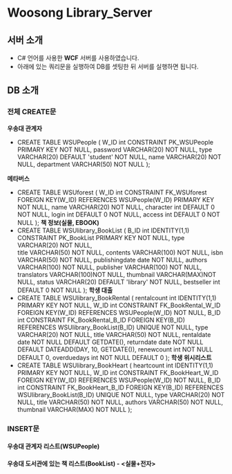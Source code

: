 # Woosong Library_Server
## 서버 소개
- C# 언어를 사용한 __WCF__ 서버를 사용하였습니다.
- 아래에 있는 쿼리문을 실행하여 DB를 셋팅한 뒤 서버를 실행하면 됩니다. 

## DB 소개
### 전체 CREATE문
__우송대 관계자__
- CREATE TABLE WSUPeople
    (
W_ID int CONSTRAINT PK_WSUPeople PRIMARY KEY NOT NULL, 
password VARCHAR(20) NOT NULL,
type VARCHAR(20) DEFAULT 'student' NOT NULL,
name VARCHAR(20) NOT NULL, 
department VARCHAR(50) NOT NULL
     ); 

__메타버스__
- CREATE TABLE WSUforest
    (
W_ID int CONSTRAINT FK_WSUforest FOREIGN KEY(W_ID) REFERENCES WSUPeople(W_ID) PRIMARY KEY NOT NULL,
name VARCHAR(20) NOT NULL,
character int DEFAULT 0 NOT NULL,
login int DEFAULT 0 NOT NULL,
access int DEFAULT 0 NOT NULL
    ); 
__책 정보(실물, EBOOK)__
- CREATE TABLE WSUlibrary_BookList
    (
B_ID int IDENTITY(1,1) CONSTRAINT PK_BookList  PRIMARY KEY NOT NULL,
type VARCHAR(20) NOT NULL,  
title VARCHAR(50) NOT NULL,
contents VARCHAR(100) NOT NULL, 
isbn VARCHAR(50) NOT NULL,
publishingdate date NOT NULL,
authors VARCHAR(100) NOT NULL,
publisher VARCHAR(100) NOT NULL,
translators VARCHAR(100)NOT NULL,
thumbnail VARCHAR(MAX)NOT NULL,
status VARCHAR(20) DEFAULT 'library' NOT NULL,
bestseller int DEFAULT 0 NOT NULL
     ); 
__학생 대출__
- CREATE TABLE WSUlibrary_BookRental 
    (
rentalcount int IDENTITY(1,1) PRIMARY KEY NOT NULL,
W_ID int CONSTRAINT FK_BookRental_W_ID FOREIGN KEY(W_ID) REFERENCES WSUPeople(W_ID) NOT NULL,
B_ID int CONSTRAINT FK_BookRental_B_ID FOREIGN KEY(B_ID) REFERENCES WSUlibrary_BookList(B_ID) UNIQUE NOT NULL,
type VARCHAR(20) NOT NULL,
title VARCHAR(50) NOT NULL,
rentaldate date NOT NULL DEFAULT GETDATE(),
returndate date NOT NULL DEFAULT DATEADD(DAY, 10, GETDATE()),
renewcount int NOT NULL DEFAULT 0,
overduedays int NOT NULL DEFAULT 0
);
__학생 위시리스트__
- CREATE TABLE WSUlibrary_BookHeart
    (
heartcount int IDENTITY(1,1) PRIMARY KEY NOT NULL,
W_ID int CONSTRAINT FK_BookHeart_W_ID FOREIGN KEY(W_ID) REFERENCES WSUPeople(W_ID) NOT NULL,
B_ID int CONSTRAINT FK_BookHeart_B_ID FOREIGN KEY(B_ID) REFERENCES WSUlibrary_BookList(B_ID) UNIQUE NOT NULL,
type VARCHAR(20) NOT NULL,
title VARCHAR(50) NOT NULL,
authors VARCHAR(50) NOT NULL,
thumbnail VARCHAR(MAX) NOT NULL
    );
### INSERT문
#### 우송대 관계자 리스트(WSUPeople) 

#### 우송대 도서관에 있는 책 리스트(BookList) - <실물+전자>
